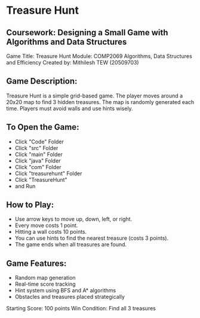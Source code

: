 # Treasure Hunt

## Coursework: Designing a Small Game with Algorithms and Data Structures
Game Title: Treasure Hunt
Module: COMP2069 Algorithms, Data Structures and Efficiency
Created by: Mithilesh TEW (20509703)

## Game Description:
Treasure Hunt is a simple grid-based game. The player moves around a 20x20 map to find 3 hidden treasures.
The map is randomly generated each time. Players must avoid walls and use hints wisely.

## To Open the Game:
- Click "Code" Folder
- Click "src" Folder
- Click "main" Folder
- Click "java" Folder
- Click "com" Folder
- Click "treasurehunt" Folder
- Click "TreasureHunt"
- and Run

## How to Play:
- Use arrow keys to move up, down, left, or right.
- Every move costs 1 point.
- Hitting a wall costs 10 points.
- You can use hints to find the nearest treasure (costs 3 points).
- The game ends when all treasures are found.

## Game Features:
- Random map generation
- Real-time score tracking
- Hint system using BFS and A* algorithms
- Obstacles and treasures placed strategically

Starting Score: 100 points
Win Condition: Find all 3 treasures
